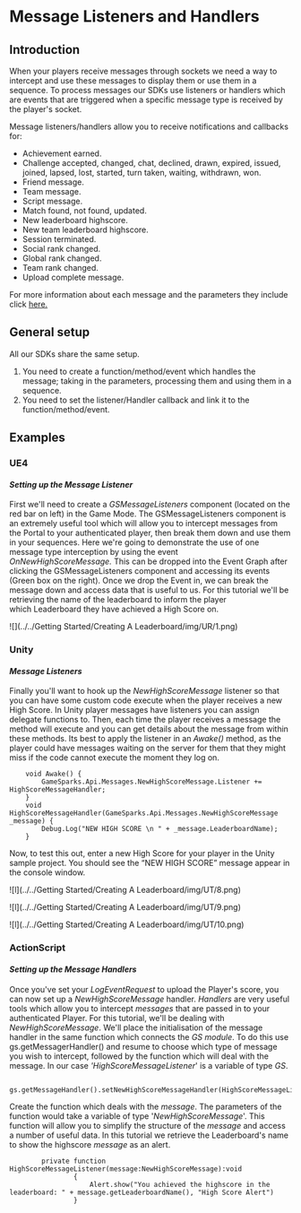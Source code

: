 # Message Listeners and Handlers

## Introduction

When your players receive messages through sockets we need a way to intercept and use these messages to display them or use them in a sequence. To process messages our SDKs use listeners or handlers which are events that are triggered when a specific message type is received by the player's socket.  

Message listeners/handlers allow you to receive notifications and callbacks for:

* Achievement earned.
* Challenge accepted, changed, chat, declined, drawn, expired, issued, joined, lapsed, lost, started, turn taken, waiting, withdrawn, won.
* Friend message.
* Team message.
* Script message.
* Match found, not found, updated.
* New leaderboard highscore.
* New team leaderboard highscore.
* Session terminated.
* Social rank changed.
* Global rank changed.
* Team rank changed.
* Upload complete message.

For more information about each message and the parameters they include click [here.](https://api.gamesparks.net/?csharpsdk#messages)

## General setup

All our SDKs share the same setup.

  1. You need to create a function/method/event which handles the message; taking in the parameters, processing them and using them in a sequence.
  2. You need to set the listener/Handler callback and link it to the function/method/event.


## Examples

### UE4

#### *Setting up the Message Listener*

First we'll need to create a *GSMessageListeners* component (located on the red bar on left) in the Game Mode. The GSMessageListeners component is an extremely useful tool which will allow you to intercept messages from the Portal to your authenticated player, then break them down and use them in your sequences. Here we're going to demonstrate the use of one message type interception by using the event *OnNewHighScoreMessage.* This can be dropped into the Event Graph after clicking the GSMessageListeners component and accessing its events (Green box on the right). Once we drop the Event in, we can break the message down and access data that is useful to us. For this tutorial we'll be retrieving the name of the leaderboard to inform the player which Leaderboard they have achieved a High Score on.

![](../../Getting Started/Creating A Leaderboard/img/UR/1.png)

### Unity

#### *Message Listeners*

Finally you'll want to hook up the *NewHighScoreMessage* listener so that you can have some custom code execute when the player receives a new High Score. In Unity player messages have listeners you can assign delegate functions to. Then, each time the player receives a message the method will execute and you can get details about the message from within these methods. Its best to apply the listener in an *Awake()* method, as the player could have messages waiting on the server for them that they might miss if the code cannot execute the moment they log on.

```  
    void Awake() {
    	GameSparks.Api.Messages.NewHighScoreMessage.Listener += HighScoreMessageHandler;
    }
    void HighScoreMessageHandler(GameSparks.Api.Messages.NewHighScoreMessage _message) {
    	Debug.Log("NEW HIGH SCORE \n " + _message.LeaderboardName);
    }
```
Now, to test this out, enter a new High Score for your player in the Unity sample project. You should see the “NEW HIGH SCORE” message appear in the console window.

![l](../../Getting Started/Creating A Leaderboard/img/UT/8.png)

![l](../../Getting Started/Creating A Leaderboard/img/UT/9.png)

![l](../../Getting Started/Creating A Leaderboard/img/UT/10.png)
 

### ActionScript

#### *Setting up the Message Handlers*

Once you've set your *LogEventRequest* to upload the Player's score, you can now set up a *NewHighScoreMessage* handler. *Handlers* are very useful tools which allow you to intercept *messages* that are passed in to your authenticated Player. For this tutorial, we'll be dealing with *NewHighScoreMessage*. We'll place the initialisation of the message handler in the same function which connects the *GS* *module*. To do this use gs.getMessagerHandler() and resume to choose which type of message you wish to intercept, followed by the function which will deal with the message. In our case *'HighScoreMessageListener*' is a variable of type *GS*.

```
    	gs.getMessageHandler().setNewHighScoreMessageHandler(HighScoreMessageListener);
```

Create the function which deals with the *message*. The parameters of the function would take a variable of type '*NewHighScoreMessage*'. This function will allow you to simplify the structure of the *message* and access a number of useful data. In this tutorial we retrieve the Leaderboard's name to show the highscore *message* as an alert.

```
    	private function HighScoreMessageListener(message:NewHighScoreMessage):void
    			{
    				Alert.show("You achieved the highscore in the leaderboard: " + message.getLeaderboardName(), "High Score Alert")
    			}

```
